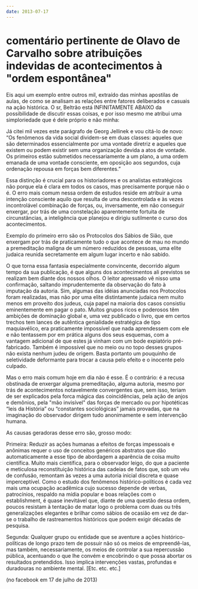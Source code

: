 ```yaml
---
date: 2013-07-17
---
```


# comentário pertinente de Olavo de Carvalho sobre atribuições indevidas de acontecimentos à "ordem espontânea"

Eis aqui um exemplo entre outros mil, extraído das minhas apostilas de aulas, de como se analisam as relações entre fatores deliberados e casuais na ação histórica. O sr, Beltrão está INFINITAMENTE ABAIXO da possibilidade de discutir essas coisas, e por isso mesmo me atribui uma simploriedade que é dele próprio e não minha:

Já citei mil vezes este parágrafo de Georg Jellinek e vou citá-lo de novo: “Os fenômenos da vida social dividem-se em duas classes: aqueles que são determinados essencialmente por uma vontade diretriz e aqueles que existem ou podem existir sem uma organização devida a atos de vontade. Os primeiros estão submetidos necessariamente a um plano, a uma ordem emanada de uma vontade consciente, em oposição aos segundos, cuja ordenação repousa em forças bem diferentes.”

Essa distinção é crucial para os historiadores e os analistas estratégicos não porque ela é clara em todos os casos, mas precisamente porque não o é. O erro mais comum nessa ordem de estudos reside em atribuir a uma intenção consciente aquilo que resulta de uma descontrolada e às vezes incontrolável combinação de forças, ou, inversamente, em não conseguir enxergar, por trás de uma constelação aparentemente fortuita de circunstâncias, a inteligência que planejou e dirigiu sutilmente o curso dos acontecimentos.

Exemplo do primeiro erro são os Protocolos dos Sábios de Sião, que enxergam por trás de praticamente tudo o que acontece de mau no mundo a premeditação maligna de um número reduzidos de pessoas, uma elite judaica reunida secretamente em algum lugar incerto e não sabido.

O que torna essa fantasia especialmente convincente, decorrido algum tempo da sua publicação, é que alguns dos acontecimentos ali previstos se realizam bem diante dos nossos olhos. O leitor apressado vê nisso uma confirmação, saltando imprudentemente da observação do fato à imputação da autoria. Sim, algumas das idéias anunciadas nos Protocolos foram realizadas, mas não por uma elite distintamente judaica nem muito menos em proveito dos judeus, cuja papel na maioria dos casos consistiu eminentemente em pagar o pato. Muitos grupos ricos e poderosos têm ambições de dominação global e, uma vez publicado o livro, que em certos trechos tem lances de autêntica genialidade estratégica de tipo maquiavélico, era praticamente impossível que nada aprendessem com ele e não tentassem por em prática alguns dos seus esquemas, com a vantagem adicional de que estes já vinham com um bode expiatório pré-fabricado. Também é impossível que no meio ou no topo desses grupos não exista nenhum judeu de origem. Basta portanto um pouquinho de seletividade deformante para trocar a causa pelo efeito e o inocente pelo culpado.

Mas o erro mais comum hoje em dia não é esse. É o contrário: é a recusa obstinada de enxergar alguma premeditação, alguma autoria, mesmo por trás de acontecimentos notavelmente convergentes que, sem isso, teriam de ser explicados pela forca mágica das coincidências, pela ação de anjos e demônios, pela "mão invisível" das forças de mercado ou por hipotéticas “leis da História” ou “constantes sociológicas” jamais provadas, que na imaginação do observador dirigem tudo anonimamente e sem intervenção humana.

As causas geradoras desse erro são, grosso modo:

Primeira: Reduzir as ações humanas a efeitos de forças impessoais e anônimas requer o uso de conceitos genéricos abstratos que dão automaticamente a esse tipo de abordagem a aparência de coisa muito científica. Muito mais científica, para o observador leigo, do que a paciente e meticulosa reconstituição histórica das cadeias de fatos que, sob um véu de confusão, remontam às vezes a uma autoria inicial discreta e quase imperceptível. Como o estudo dos fenômenos histórico-políticos é cada vez mais uma ocupação acadêmica cujo sucesso depende de verbas, patrocínios, respaldo na mídia popular e boas relações com o establishment, é quase inevitável que, diante de uma questão dessa ordem, poucos resistam à tentação de matar logo o problema com duas ou três generalizações elegantes e brilhar como sábios de ocasião em vez de dar-se o trabalho de rastreamentos históricos que podem exigir décadas de pesquisa.

Segunda: Qualquer grupo ou entidade que se aventure a ações histórico-políticas de longo prazo tem de possuir não só os meios de empreendê-las, mas também, necessariamente, os meios de controlar a sua repercussão pública, acentuando o que lhe convém e encobrindo o que possa abortar os resultados pretendidos. Isso implica intervenções vastas, profundas e duradouras no ambiente mental. [Etc. etc. etc.]

(no facebook em 17 de julho de 2013)
